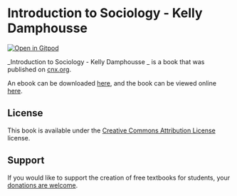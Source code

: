 # Introduction to Sociology - Kelly Damphousse 

[![Open in Gitpod](https://gitpod.io/button/open-in-gitpod.svg)](https://gitpod.io/from-referrer/)

_Introduction to Sociology - Kelly Damphousse _ is a book that was published on [cnx.org](https://cnx.org/).

An ebook can be downloaded [here](https://github.com/cnx-user-books/cnxbook-introduction-to-sociology-kelly-damphousse/releases/latest), and the book can be viewed online [here](https://github.com/cnx-user-books/cnxbook-introduction-to-sociology-kelly-damphousse/releases/latest).

## License
This book is available under the [Creative Commons Attribution License](./LICENSE) license.

## Support
If you would like to support the creation of free textbooks for students, your [donations are welcome](https://riceconnect.rice.edu/donation/support-openstax-banner).

